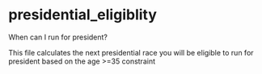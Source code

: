 # presidential_eligiblity
When can I run for president?

This file calculates the next presidential race you will be eligible to run for president based on the age >=35 constraint

